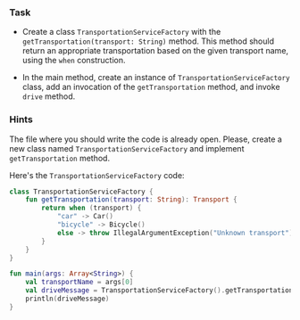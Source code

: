 ### Task

- Create a class `TransportationServiceFactory` with the `getTransportation(transport: String)` method.
  This method should return an appropriate transportation based on the given transport name, using the `when`
  construction.

- In the main method, create an instance of `TransportationServiceFactory` class, add an invocation of
  the `getTransportation` method, and invoke `drive` method.

### Hints

<div class="hint" title="Where to start?">

The file where you should write the code is already open.
Please, create a new class named `TransportationServiceFactory` and implement `getTransportation` method.
</div>

<div class="hint" title="How should TransportationServiceFactory class look?">

Here's the `TransportationServiceFactory` code:

```kotlin
class TransportationServiceFactory {
    fun getTransportation(transport: String): Transport {
        return when (transport) {
            "car" -> Car()
            "bicycle" -> Bicycle()
            else -> throw IllegalArgumentException("Unknown transport")
        }
    }
}
```

</div>

<div class="hint" title="How to fix main method?">

```kotlin
fun main(args: Array<String>) {
    val transportName = args[0]
    val driveMessage = TransportationServiceFactory().getTransportation(transportName).drive()
    println(driveMessage)
}
```

</div>
